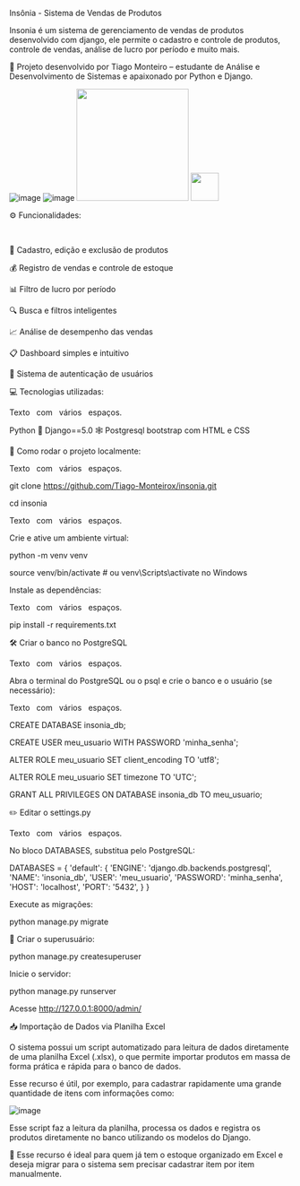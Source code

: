Insônia - Sistema de Vendas de Produtos

Insonia é um sistema de gerenciamento de vendas de produtos desenvolvido com django, ele permite o cadastro e controle de produtos, controle de vendas, análise de lucro por período e muito mais.

🚀 Projeto desenvolvido por Tiago Monteiro – estudante de Análise e Desenvolvimento de Sistemas e apaixonado por Python e Django.

![image](https://github.com/user-attachments/assets/fcd61bad-3a55-4d7e-bc96-64a2ea7bd81b)
![image](https://github.com/user-attachments/assets/73577720-e040-47cb-9389-7860eb3d32cf)
<img src="[link-da-imagem.png](https://github.com/user-attachments/assets/fcd61bad-3a55-4d7e-bc96-64a2ea7bd81b)" width="200"/>
<img src="[link-da-imagem.png](https://github.com/user-attachments/assets/73577720-e040-47cb-9389-7860eb3d32cf)" width="50"/> 


⚙️ Funcionalidades:
<p>&nbsp;&nbsp;</p>

🧾 Cadastro, edição e exclusão de produtos

💰 Registro de vendas e controle de estoque

📊 Filtro de lucro por período

🔍 Busca e filtros inteligentes

📈 Análise de desempenho das vendas

📋 Dashboard simples e intuitivo

🔐 Sistema de autenticação de usuários


💻 Tecnologias utilizadas:
<p>Texto&nbsp;&nbsp;&nbsp;com&nbsp;&nbsp;&nbsp;vários&nbsp;&nbsp;&nbsp;espaços.</p>

Python 🐍
Django==5.0 🕸️
Postgresql
bootstrap com HTML e CSS

🚧 Como rodar o projeto localmente:
<p>Texto&nbsp;&nbsp;&nbsp;com&nbsp;&nbsp;&nbsp;vários&nbsp;&nbsp;&nbsp;espaços.</p>

git clone https://github.com/Tiago-Monteirox/insonia.git

cd insonia
<p>Texto&nbsp;&nbsp;&nbsp;com&nbsp;&nbsp;&nbsp;vários&nbsp;&nbsp;&nbsp;espaços.</p>

Crie e ative um ambiente virtual:

python -m venv venv

source venv/bin/activate  # ou venv\Scripts\activate no Windows

Instale as dependências:
<p>Texto&nbsp;&nbsp;&nbsp;com&nbsp;&nbsp;&nbsp;vários&nbsp;&nbsp;&nbsp;espaços.</p>

pip install -r requirements.txt

🛠️ Criar o banco no PostgreSQL
<p>Texto&nbsp;&nbsp;&nbsp;com&nbsp;&nbsp;&nbsp;vários&nbsp;&nbsp;&nbsp;espaços.</p>

Abra o terminal do PostgreSQL ou o psql e crie o banco e o usuário (se necessário):
<p>Texto&nbsp;&nbsp;&nbsp;com&nbsp;&nbsp;&nbsp;vários&nbsp;&nbsp;&nbsp;espaços.</p>

CREATE DATABASE insonia_db;

CREATE USER meu_usuario WITH PASSWORD 'minha_senha';

ALTER ROLE meu_usuario SET client_encoding TO 'utf8';

ALTER ROLE meu_usuario SET timezone TO 'UTC';

GRANT ALL PRIVILEGES ON DATABASE insonia_db TO meu_usuario;

✏️ Editar o settings.py
<p>Texto&nbsp;&nbsp;&nbsp;com&nbsp;&nbsp;&nbsp;vários&nbsp;&nbsp;&nbsp;espaços.</p>

No bloco DATABASES, substitua pelo PostgreSQL:

DATABASES = {
    'default': {
        'ENGINE': 'django.db.backends.postgresql',
        'NAME': 'insonia_db',
        'USER': 'meu_usuario',
        'PASSWORD': 'minha_senha',
        'HOST': 'localhost',
        'PORT': '5432',
    }
}


Execute as migrações:

python manage.py migrate

 🔐 Criar o superusuário:
 
python manage.py createsuperuser

Inicie o servidor: 

python manage.py runserver

Acesse http://127.0.0.1:8000/admin/


📥 Importação de Dados via Planilha Excel

O sistema possui um script automatizado para leitura de dados diretamente de uma planilha Excel (.xlsx), o que permite importar produtos em massa de forma prática e rápida para o banco de dados.

Esse recurso é útil, por exemplo, para cadastrar rapidamente uma grande quantidade de itens com informações como:

![image](https://github.com/user-attachments/assets/867d1379-784b-4274-a1dd-e1a7ba14ac4b)

Esse script faz a leitura da planilha, processa os dados e registra os produtos diretamente no banco utilizando os modelos do Django.

🧠 Esse recurso é ideal para quem já tem o estoque organizado em Excel e deseja migrar para o sistema sem precisar cadastrar item por item manualmente.



